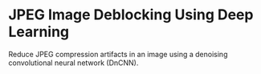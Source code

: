 # **JPEG Image Deblocking Using Deep Learning**

Reduce JPEG compression artifacts in an image using a denoising convolutional neural network (DnCNN).

